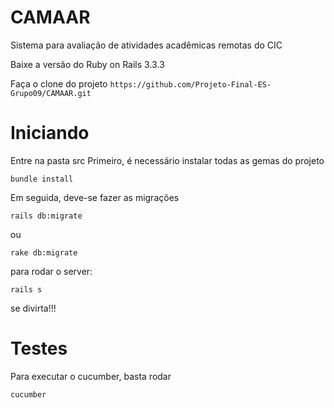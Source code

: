 # CAMAAR

Sistema para avaliação de atividades acadêmicas remotas do CIC

Baixe a versão do Ruby on Rails 3.3.3

Faça o clone do projeto
``` https://github.com/Projeto-Final-ES-Grupo09/CAMAAR.git ```

# Iniciando

Entre na pasta src
Primeiro, é necessário instalar todas as gemas do projeto

```
bundle install
```

Em seguida, deve-se fazer as migrações

```
rails db:migrate
```
ou

```
rake db:migrate
```

para rodar o server: 
```
rails s
```
se divirta!!!


# Testes

Para executar o cucumber, basta rodar

```
cucumber
```
